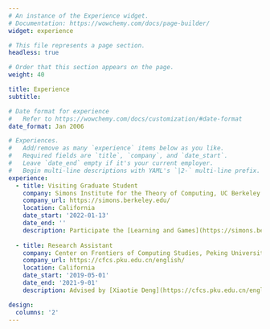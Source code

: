 ```yaml
---
# An instance of the Experience widget.
# Documentation: https://wowchemy.com/docs/page-builder/
widget: experience

# This file represents a page section.
headless: true

# Order that this section appears on the page.
weight: 40

title: Experience
subtitle:

# Date format for experience
#   Refer to https://wowchemy.com/docs/customization/#date-format
date_format: Jan 2006

# Experiences.
#   Add/remove as many `experience` items below as you like.
#   Required fields are `title`, `company`, and `date_start`.
#   Leave `date_end` empty if it's your current employer.
#   Begin multi-line descriptions with YAML's `|2-` multi-line prefix.
experience:
  - title: Visiting Graduate Student
    company: Simons Institute for the Theory of Computing, UC Berkeley
    company_url: https://simons.berkeley.edu/
    location: California
    date_start: '2022-01-13'
    date_end: ''
    description: Participate the [Learning and Games](https://simons.berkeley.edu/programs/games2022) Program.
        
  - title: Research Assistant
    company: Center on Frontiers of Computing Studies, Peking University
    company_url: https://cfcs.pku.edu.cn/english/
    location: California
    date_start: '2019-05-01'
    date_end: '2021-9-01'
    description: Advised by [Xiaotie Deng](https://cfcs.pku.edu.cn/english/people/faculty/xiaotiedeng/index.htm).

design:
  columns: '2'
---
```

